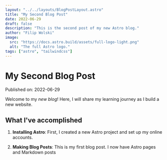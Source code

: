 ```yaml
---
layout: "../../layouts/BlogPostLayout.astro"
title: "My Second Blog Post"
date: 2022-06-29
draft: false
description: "This is the second post of my new Astro blog."
author: "Filip Wolski"
image:
  src: "https://docs.astro.build/assets/full-logo-light.png"
  alt: "The full Astro logo."
tags: ["astro", "tailwindcss"]
---
```


# My Second Blog Post

Published on: 2022-06-29

Welcome to my _new blog_! Here, I will share my learning journey as I build a new website.

## What I've accomplished

1. **Installing Astro**: First, I created a new Astro project and set up my online accounts.

2. **Making Blog Posts**: This is my first blog post. I now have Astro pages and Markdown posts
